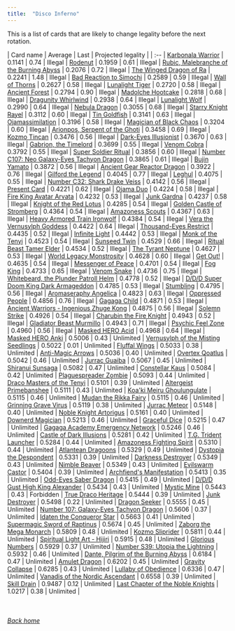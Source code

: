 ```yaml
---
title:  "Disco Inferno"
---
```


This is a list of cards that are likely to change legality before the next rotation.

| Card name | Average | Last | Projected legality |
| :-- |
[Karbonala Warrior](https://db.ygoprodeck.com/card/?search=Karbonala%20Warrior) | 0.1141 | 0.74 | Illegal |
[Rodenut](https://db.ygoprodeck.com/card/?search=Rodenut) | 0.1959 | 0.61 | Illegal |
[Rubic, Malebranche of the Burning Abyss](https://db.ygoprodeck.com/card/?search=Rubic,%20Malebranche%20of%20the%20Burning%20Abyss) | 0.2076 | 0.72 | Illegal |
[The Winged Dragon of Ra](https://db.ygoprodeck.com/card/?search=The%20Winged%20Dragon%20of%20Ra) | 0.2241 | 1.48 | Illegal |
[Bad Reaction to Simochi](https://db.ygoprodeck.com/card/?search=Bad%20Reaction%20to%20Simochi) | 0.2589 | 0.59 | Illegal |
[Wall of Thorns](https://db.ygoprodeck.com/card/?search=Wall%20of%20Thorns) | 0.2627 | 0.58 | Illegal |
[Lunalight Tiger](https://db.ygoprodeck.com/card/?search=Lunalight%20Tiger) | 0.2720 | 0.58 | Illegal |
[Ancient Forest](https://db.ygoprodeck.com/card/?search=Ancient%20Forest) | 0.2794 | 0.90 | Illegal |
[Madolche Hootcake](https://db.ygoprodeck.com/card/?search=Madolche%20Hootcake) | 0.2818 | 0.68 | Illegal |
[Dragunity Whirlwind](https://db.ygoprodeck.com/card/?search=Dragunity%20Whirlwind) | 0.2938 | 0.64 | Illegal |
[Lunalight Wolf](https://db.ygoprodeck.com/card/?search=Lunalight%20Wolf) | 0.2990 | 0.64 | Illegal |
[Nebula Dragon](https://db.ygoprodeck.com/card/?search=Nebula%20Dragon) | 0.3055 | 0.68 | Illegal |
[Starry Knight Rayel](https://db.ygoprodeck.com/card/?search=Starry%20Knight%20Rayel) | 0.3112 | 0.60 | Illegal |
[Tin Goldfish](https://db.ygoprodeck.com/card/?search=Tin%20Goldfish) | 0.3141 | 0.63 | Illegal |
[Ojamassimilation](https://db.ygoprodeck.com/card/?search=Ojamassimilation) | 0.3196 | 0.58 | Illegal |
[Magician of Black Chaos](https://db.ygoprodeck.com/card/?search=Magician%20of%20Black%20Chaos) | 0.3204 | 0.60 | Illegal |
[Arionpos, Serpent of the Ghoti](https://db.ygoprodeck.com/card/?search=Arionpos,%20Serpent%20of%20the%20Ghoti) | 0.3458 | 0.69 | Illegal |
[Kozmo Tincan](https://db.ygoprodeck.com/card/?search=Kozmo%20Tincan) | 0.3476 | 0.56 | Illegal |
[Dark-Eyes Illusionist](https://db.ygoprodeck.com/card/?search=Dark-Eyes%20Illusionist) | 0.3670 | 0.63 | Illegal |
[Gabrion, the Timelord](https://db.ygoprodeck.com/card/?search=Gabrion,%20the%20Timelord) | 0.3699 | 0.55 | Illegal |
[Venom Cobra](https://db.ygoprodeck.com/card/?search=Venom%20Cobra) | 0.3792 | 0.55 | Illegal |
[Super Soldier Ritual](https://db.ygoprodeck.com/card/?search=Super%20Soldier%20Ritual) | 0.3856 | 0.60 | Illegal |
[Number C107: Neo Galaxy-Eyes Tachyon Dragon](https://db.ygoprodeck.com/card/?search=Number%20C107:%20Neo%20Galaxy-Eyes%20Tachyon%20Dragon) | 0.3865 | 0.61 | Illegal |
[Bujin Yamato](https://db.ygoprodeck.com/card/?search=Bujin%20Yamato) | 0.3872 | 0.56 | Illegal |
[Ancient Gear Reactor Dragon](https://db.ygoprodeck.com/card/?search=Ancient%20Gear%20Reactor%20Dragon) | 0.3922 | 0.76 | Illegal |
[Gilford the Legend](https://db.ygoprodeck.com/card/?search=Gilford%20the%20Legend) | 0.4045 | 0.77 | Illegal |
[Leghul](https://db.ygoprodeck.com/card/?search=Leghul) | 0.4075 | 0.55 | Illegal |
[Number C32: Shark Drake Veiss](https://db.ygoprodeck.com/card/?search=Number%20C32:%20Shark%20Drake%20Veiss) | 0.4142 | 0.56 | Illegal |
[Present Card](https://db.ygoprodeck.com/card/?search=Present%20Card) | 0.4221 | 0.62 | Illegal |
[Ojama Duo](https://db.ygoprodeck.com/card/?search=Ojama%20Duo) | 0.4224 | 0.58 | Illegal |
[Fire King Avatar Arvata](https://db.ygoprodeck.com/card/?search=Fire%20King%20Avatar%20Arvata) | 0.4232 | 0.53 | Illegal |
[Junk Gardna](https://db.ygoprodeck.com/card/?search=Junk%20Gardna) | 0.4237 | 0.58 | Illegal |
[Knight of the Red Lotus](https://db.ygoprodeck.com/card/?search=Knight%20of%20the%20Red%20Lotus) | 0.4285 | 0.54 | Illegal |
[Golden Castle of Stromberg](https://db.ygoprodeck.com/card/?search=Golden%20Castle%20of%20Stromberg) | 0.4364 | 0.54 | Illegal |
[Amazoness Scouts](https://db.ygoprodeck.com/card/?search=Amazoness%20Scouts) | 0.4367 | 0.63 | Illegal |
[Heavy Armored Train Ironwolf](https://db.ygoprodeck.com/card/?search=Heavy%20Armored%20Train%20Ironwolf) | 0.4384 | 0.54 | Illegal |
[Vera the Vernusylph Goddess](https://db.ygoprodeck.com/card/?search=Vera%20the%20Vernusylph%20Goddess) | 0.4422 | 0.64 | Illegal |
[Thousand-Eyes Restrict](https://db.ygoprodeck.com/card/?search=Thousand-Eyes%20Restrict) | 0.4435 | 0.52 | Illegal |
[Infinite Light](https://db.ygoprodeck.com/card/?search=Infinite%20Light) | 0.4442 | 0.53 | Illegal |
[Monk of the Tenyi](https://db.ygoprodeck.com/card/?search=Monk%20of%20the%20Tenyi) | 0.4523 | 0.54 | Illegal |
[Sunseed Twin](https://db.ygoprodeck.com/card/?search=Sunseed%20Twin) | 0.4529 | 0.66 | Illegal |
[Ritual Beast Tamer Elder](https://db.ygoprodeck.com/card/?search=Ritual%20Beast%20Tamer%20Elder) | 0.4534 | 0.52 | Illegal |
[The Tyrant Neptune](https://db.ygoprodeck.com/card/?search=The%20Tyrant%20Neptune) | 0.4627 | 0.53 | Illegal |
[World Legacy Monstrosity](https://db.ygoprodeck.com/card/?search=World%20Legacy%20Monstrosity) | 0.4628 | 0.60 | Illegal |
[Get Out!](https://db.ygoprodeck.com/card/?search=Get%20Out!) | 0.4635 | 0.54 | Illegal |
[Messenger of Peace](https://db.ygoprodeck.com/card/?search=Messenger%20of%20Peace) | 0.4701 | 0.54 | Illegal |
[Fog King](https://db.ygoprodeck.com/card/?search=Fog%20King) | 0.4733 | 0.65 | Illegal |
[Venom Snake](https://db.ygoprodeck.com/card/?search=Venom%20Snake) | 0.4736 | 0.75 | Illegal |
[Whitebeard, the Plunder Patroll Helm](https://db.ygoprodeck.com/card/?search=Whitebeard,%20the%20Plunder%20Patroll%20Helm) | 0.4778 | 0.52 | Illegal |
[D/D/D Super Doom King Dark Armageddon](https://db.ygoprodeck.com/card/?search=D/D/D%20Super%20Doom%20King%20Dark%20Armageddon) | 0.4785 | 0.53 | Illegal |
[Stumbling](https://db.ygoprodeck.com/card/?search=Stumbling) | 0.4795 | 0.56 | Illegal |
[Aromaseraphy Angelica](https://db.ygoprodeck.com/card/?search=Aromaseraphy%20Angelica) | 0.4823 | 0.63 | Illegal |
[Oppressed People](https://db.ygoprodeck.com/card/?search=Oppressed%20People) | 0.4856 | 0.76 | Illegal |
[Gagaga Child](https://db.ygoprodeck.com/card/?search=Gagaga%20Child) | 0.4871 | 0.53 | Illegal |
[Ancient Warriors - Ingenious Zhuge Kong](https://db.ygoprodeck.com/card/?search=Ancient%20Warriors%20-%20Ingenious%20Zhuge%20Kong) | 0.4875 | 0.56 | Illegal |
[Solemn Strike](https://db.ygoprodeck.com/card/?search=Solemn%20Strike) | 0.4926 | 0.54 | Illegal |
[Charubin the Fire Knight](https://db.ygoprodeck.com/card/?search=Charubin%20the%20Fire%20Knight) | 0.4943 | 0.52 | Illegal |
[Gladiator Beast Murmillo](https://db.ygoprodeck.com/card/?search=Gladiator%20Beast%20Murmillo) | 0.4943 | 0.71 | Illegal |
[Psychic Feel Zone](https://db.ygoprodeck.com/card/?search=Psychic%20Feel%20Zone) | 0.4960 | 0.56 | Illegal |
[Masked HERO Acid](https://db.ygoprodeck.com/card/?search=Masked%20HERO%20Acid) | 0.4968 | 0.64 | Illegal |
[Masked HERO Anki](https://db.ygoprodeck.com/card/?search=Masked%20HERO%20Anki) | 0.5006 | 0.43 | Unlimited |
[Vernusylph of the Misting Seedlings](https://db.ygoprodeck.com/card/?search=Vernusylph%20of%20the%20Misting%20Seedlings) | 0.5022 | 0.01 | Unlimited |
[Fluffal Wings](https://db.ygoprodeck.com/card/?search=Fluffal%20Wings) | 0.5033 | 0.38 | Unlimited |
[Anti-Magic Arrows](https://db.ygoprodeck.com/card/?search=Anti-Magic%20Arrows) | 0.5036 | 0.40 | Unlimited |
[Overtex Qoatlus](https://db.ygoprodeck.com/card/?search=Overtex%20Qoatlus) | 0.5042 | 0.46 | Unlimited |
[Jurrac Guaiba](https://db.ygoprodeck.com/card/?search=Jurrac%20Guaiba) | 0.5067 | 0.45 | Unlimited |
[Shiranui Sunsaga](https://db.ygoprodeck.com/card/?search=Shiranui%20Sunsaga) | 0.5082 | 0.47 | Unlimited |
[Constellar Kaus](https://db.ygoprodeck.com/card/?search=Constellar%20Kaus) | 0.5084 | 0.42 | Unlimited |
[Plaguespreader Zombie](https://db.ygoprodeck.com/card/?search=Plaguespreader%20Zombie) | 0.5093 | 0.44 | Unlimited |
[Draco Masters of the Tenyi](https://db.ygoprodeck.com/card/?search=Draco%20Masters%20of%20the%20Tenyi) | 0.5101 | 0.39 | Unlimited |
[Altergeist Primebanshee](https://db.ygoprodeck.com/card/?search=Altergeist%20Primebanshee) | 0.5111 | 0.43 | Unlimited |
[Koa'ki Meiru Ghoulungulate](https://db.ygoprodeck.com/card/?search=Koa'ki%20Meiru%20Ghoulungulate) | 0.5115 | 0.46 | Unlimited |
[Mudan the Rikka Fairy](https://db.ygoprodeck.com/card/?search=Mudan%20the%20Rikka%20Fairy) | 0.5115 | 0.46 | Unlimited |
[Grinning Grave Virus](https://db.ygoprodeck.com/card/?search=Grinning%20Grave%20Virus) | 0.5119 | 0.38 | Unlimited |
[Jurrac Meteor](https://db.ygoprodeck.com/card/?search=Jurrac%20Meteor) | 0.5148 | 0.40 | Unlimited |
[Noble Knight Artorigus](https://db.ygoprodeck.com/card/?search=Noble%20Knight%20Artorigus) | 0.5161 | 0.40 | Unlimited |
[Downerd Magician](https://db.ygoprodeck.com/card/?search=Downerd%20Magician) | 0.5213 | 0.46 | Unlimited |
[Graceful Dice](https://db.ygoprodeck.com/card/?search=Graceful%20Dice) | 0.5215 | 0.47 | Unlimited |
[Gagaga Academy Emergency Network](https://db.ygoprodeck.com/card/?search=Gagaga%20Academy%20Emergency%20Network) | 0.5246 | 0.46 | Unlimited |
[Castle of Dark Illusions](https://db.ygoprodeck.com/card/?search=Castle%20of%20Dark%20Illusions) | 0.5281 | 0.42 | Unlimited |
[T.G. Trident Launcher](https://db.ygoprodeck.com/card/?search=T.G.%20Trident%20Launcher) | 0.5284 | 0.44 | Unlimited |
[Amazoness Fighting Spirit](https://db.ygoprodeck.com/card/?search=Amazoness%20Fighting%20Spirit) | 0.5310 | 0.44 | Unlimited |
[Atlantean Dragoons](https://db.ygoprodeck.com/card/?search=Atlantean%20Dragoons) | 0.5329 | 0.49 | Unlimited |
[Dystopia the Despondent](https://db.ygoprodeck.com/card/?search=Dystopia%20the%20Despondent) | 0.5331 | 0.39 | Unlimited |
[Darkness Destroyer](https://db.ygoprodeck.com/card/?search=Darkness%20Destroyer) | 0.5349 | 0.43 | Unlimited |
[Nimble Beaver](https://db.ygoprodeck.com/card/?search=Nimble%20Beaver) | 0.5349 | 0.43 | Unlimited |
[Evilswarm Castor](https://db.ygoprodeck.com/card/?search=Evilswarm%20Castor) | 0.5404 | 0.39 | Unlimited |
[Archfiend's Manifestation](https://db.ygoprodeck.com/card/?search=Archfiend's%20Manifestation) | 0.5413 | 0.35 | Unlimited |
[Odd-Eyes Saber Dragon](https://db.ygoprodeck.com/card/?search=Odd-Eyes%20Saber%20Dragon) | 0.5415 | 0.49 | Unlimited |
[D/D/D Gust High King Alexander](https://db.ygoprodeck.com/card/?search=D/D/D%20Gust%20High%20King%20Alexander) | 0.5434 | 0.43 | Unlimited |
[Mystic Mine](https://db.ygoprodeck.com/card/?search=Mystic%20Mine) | 0.5443 | 0.43 | Forbidden |
[True Draco Heritage](https://db.ygoprodeck.com/card/?search=True%20Draco%20Heritage) | 0.5444 | 0.39 | Unlimited |
[Junk Destroyer](https://db.ygoprodeck.com/card/?search=Junk%20Destroyer) | 0.5498 | 0.22 | Unlimited |
[Dragon Seeker](https://db.ygoprodeck.com/card/?search=Dragon%20Seeker) | 0.5555 | 0.45 | Unlimited |
[Number 107: Galaxy-Eyes Tachyon Dragon](https://db.ygoprodeck.com/card/?search=Number%20107:%20Galaxy-Eyes%20Tachyon%20Dragon) | 0.5606 | 0.37 | Unlimited |
[Idaten the Conqueror Star](https://db.ygoprodeck.com/card/?search=Idaten%20the%20Conqueror%20Star) | 0.5663 | 0.41 | Unlimited |
[Supermagic Sword of Raptinus](https://db.ygoprodeck.com/card/?search=Supermagic%20Sword%20of%20Raptinus) | 0.5674 | 0.45 | Unlimited |
[Zaborg the Mega Monarch](https://db.ygoprodeck.com/card/?search=Zaborg%20the%20Mega%20Monarch) | 0.5809 | 0.48 | Unlimited |
[Kozmo Sliprider](https://db.ygoprodeck.com/card/?search=Kozmo%20Sliprider) | 0.5811 | 0.44 | Unlimited |
[Spiritual Light Art - Hijiri](https://db.ygoprodeck.com/card/?search=Spiritual%20Light%20Art%20-%20Hijiri) | 0.5915 | 0.48 | Unlimited |
[Glorious Numbers](https://db.ygoprodeck.com/card/?search=Glorious%20Numbers) | 0.5929 | 0.37 | Unlimited |
[Number S39: Utopia the Lightning](https://db.ygoprodeck.com/card/?search=Number%20S39:%20Utopia%20the%20Lightning) | 0.5932 | 0.46 | Unlimited |
[Dante, Pilgrim of the Burning Abyss](https://db.ygoprodeck.com/card/?search=Dante,%20Pilgrim%20of%20the%20Burning%20Abyss) | 0.6184 | 0.47 | Unlimited |
[Amulet Dragon](https://db.ygoprodeck.com/card/?search=Amulet%20Dragon) | 0.6202 | 0.45 | Unlimited |
[Gravity Collapse](https://db.ygoprodeck.com/card/?search=Gravity%20Collapse) | 0.6285 | 0.43 | Unlimited |
[Lullaby of Obedience](https://db.ygoprodeck.com/card/?search=Lullaby%20of%20Obedience) | 0.6336 | 0.47 | Unlimited |
[Vanadis of the Nordic Ascendant](https://db.ygoprodeck.com/card/?search=Vanadis%20of%20the%20Nordic%20Ascendant) | 0.6558 | 0.39 | Unlimited |
[Skill Drain](https://db.ygoprodeck.com/card/?search=Skill%20Drain) | 0.9487 | 0.12 | Unlimited |
[Last Chapter of the Noble Knights](https://db.ygoprodeck.com/card/?search=Last%20Chapter%20of%20the%20Noble%20Knights) | 1.0217 | 0.38 | Unlimited |

<br>

###### [Back home](index)